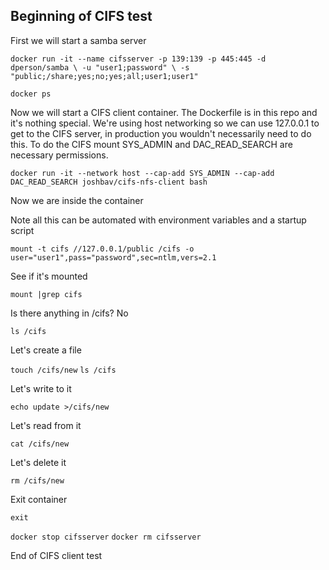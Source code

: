 ## Beginning of CIFS test

First we will start a samba server

`docker run -it --name cifsserver -p 139:139 -p 445:445 -d dperson/samba \
            -u "user1;password" \
            -s "public;/share;yes;no;yes;all;user1;user1" 
`

`docker ps`

Now we will start a CIFS client container.
The Dockerfile is in this repo and it's nothing special.
We're using host networking so we can use 127.0.0.1 to get to the CIFS server,
in production you wouldn't necessarily need to do this.
To do the CIFS mount SYS_ADMIN and DAC_READ_SEARCH are necessary permissions.

`docker run -it --network host --cap-add SYS_ADMIN --cap-add DAC_READ_SEARCH joshbav/cifs-nfs-client bash`

Now we are inside the container

Note all this can be automated with environment variables and a startup script

`mount -t cifs //127.0.0.1/public /cifs -o user="user1",pass="password",sec=ntlm,vers=2.1`

See if it's mounted

`mount |grep cifs`

Is there anything in /cifs? No

`ls /cifs`

Let's create a file

`touch /cifs/new`
`ls /cifs`

Let's write to it

`echo update >/cifs/new`

Let's read from it

`cat /cifs/new`

Let's delete it

`rm /cifs/new`

Exit container

`exit`

`docker stop cifsserver`
`docker rm cifsserver`

End of CIFS client test




